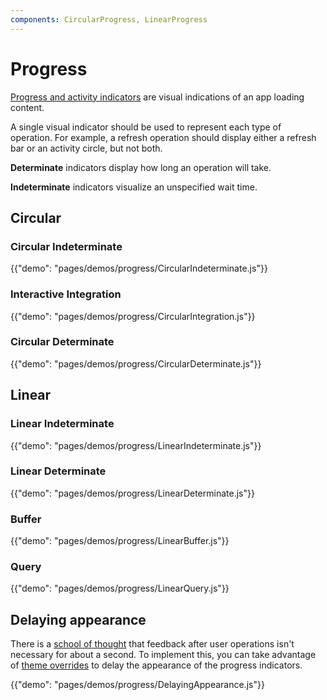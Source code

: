 ```yaml
---
components: CircularProgress, LinearProgress
---
```


# Progress

[Progress and activity indicators](https://material.io/guidelines/components/progress-activity.html)
are visual indications of an app loading content.

A single visual indicator should be used to represent each type of operation.
For example, a refresh operation should display either a refresh bar or an activity circle, but not both.

**Determinate** indicators display how long an operation will take.

**Indeterminate** indicators visualize an unspecified wait time.

## Circular

### Circular Indeterminate

{{"demo": "pages/demos/progress/CircularIndeterminate.js"}}

### Interactive Integration

{{"demo": "pages/demos/progress/CircularIntegration.js"}}

### Circular Determinate

{{"demo": "pages/demos/progress/CircularDeterminate.js"}}

## Linear

### Linear Indeterminate

{{"demo": "pages/demos/progress/LinearIndeterminate.js"}}

### Linear Determinate

{{"demo": "pages/demos/progress/LinearDeterminate.js"}}

### Buffer

{{"demo": "pages/demos/progress/LinearBuffer.js"}}

### Query

{{"demo": "pages/demos/progress/LinearQuery.js"}}

## Delaying appearance

There is a [school of thought](http://www.nngroup.com/articles/response-times-3-important-limits/) that feedback after user operations isn't necessary for about a second.
To implement this, you can take advantage of [theme overrides](/customization/themes/#customizing-all-instances-of-a-component-type)
to delay the appearance of the progress indicators.

{{"demo": "pages/demos/progress/DelayingAppearance.js"}}
